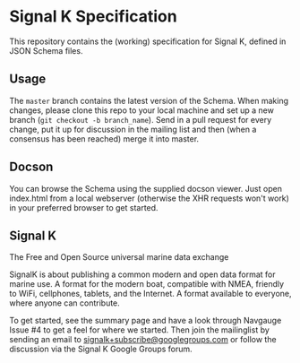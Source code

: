 Signal K Specification
======================

This repository contains the (working) specification for Signal K, defined in JSON Schema files.


Usage
-----

The `master` branch contains the latest version of the Schema. When making changes, please clone this repo to your local machine and set up a new branch (`git checkout -b branch_name`). Send in a pull request for every change, put it up for discussion in the mailing list and then (when a consensus has been reached) merge it into master. 


Docson
------

You can browse the Schema using the supplied docson viewer. Just open index.html from a local webserver (otherwise the XHR requests won't work) in your preferred browser to get started. 


Signal K
--------

The Free and Open Source universal marine data exchange

SignalK is about publishing a common modern and open data format for marine use. A format for the modern boat, compatible with NMEA, friendly to WiFi, cellphones, tablets, and the Internet. A format available to everyone, where anyone can contribute.

To get started, see the summary page and have a look through Navgauge Issue #4 to get a feel for where we started. Then join the mailinglist by sending an email to signalk+subscribe@googlegroups.com or follow the discussion via the Signal K Google Groups forum.